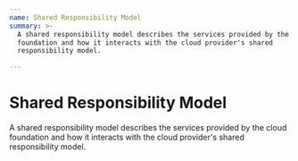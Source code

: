 ```yaml
---
name: Shared Responsibility Model
summary: >-
  A shared responsibility model describes the services provided by the cloud
  foundation and how it interacts with the cloud provider's shared
  responsibility model.

---
```


# Shared Responsibility Model

A shared responsibility model describes the services provided by the cloud foundation and how it interacts with the cloud provider's shared responsibility model.


